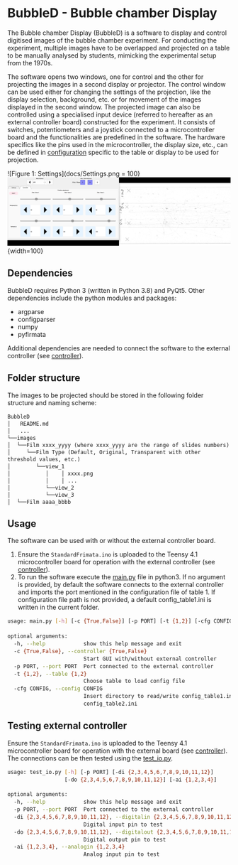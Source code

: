 # BubbleD - Bubble chamber Display 
The Bubble chamber Display (BubbleD) is a software to display and control digitised images of the bubble chamber experiment. For conducting the experiment, multiple images have to be overlapped and projected on a table to be manually analysed by students, mimicking the experimental setup from the 1970s.  

The software opens two windows, one for control and the other for projecting the images in a second display or projector. The control window can be used either for changing the settings of the projection, like the display selection, background, etc. or for movement of the images displayed in the second window.  The projected image can also be controlled using a specialised input device (referred to hereafter as an external controller board) constructed for the experiment. It consists of switches, potentiometers and a joystick connected to a microcontroller board and the functionalities are predefined in the software. The hardware specifics like the pins used in the microcontroller, the display size, etc., can be defined in [configuration](packages/config_table1.py) specific to the table or display to be used for projection. 

![Figure 1: Settings](docs/Settings.png = 100}
![Figure 2: Controller](docs/Controller.png){width=100}      

## Dependencies 
BubbleD requires Python 3 (written in Python 3.8) and PyQt5. 
Other dependencies include the python modules and packages:
* argparse
* configparser
* numpy
* pyfirmata

Additional dependencies are needed to connect the software to the external controller (see [controller](controller/README.md)).

## Folder structure
The images to be projected should be stored in the following folder structure and naming scheme:

```
BubbleD
│   README.md
│   ...
└──images
│  └──Film xxxx_yyyy (where xxxx_yyyy are the range of slides numbers)
│     └──Film Type (Default, Original, Transparent with other threshold values, etc.)  
│        └──view_1
│           │    │ xxxx.png
│           │    │ ...  
│           └──view_2
│           └──view_3
│  └──Film aaaa_bbbb

```

## Usage
The software can be used with or without the external controller board. 
1. Ensure the `StandardFrimata.ino` is uploaded to the Teensy 4.1 microcontroller board for operation with the external controller (see [controller](controller/README.md)).    
2. To run the software execute the [main.py](main.py) file in python3. If no argument is provided, by default the software connects to the external controller and imports the port mentioned in the configuration file of table 1. If configuration file path is not provided, a default config_table1.ini is written in the current folder.

```bash
usage: main.py [-h] [-c {True,False}] [-p PORT] [-t {1,2}] [-cfg CONFIG]

optional arguments:
  -h, --help            show this help message and exit
  -c {True,False}, --controller {True,False}
                        Start GUI with/without external controller
  -p PORT, --port PORT  Port connected to the external controller
  -t {1,2}, --table {1,2}
                        Choose table to load config file
  -cfg CONFIG, --config CONFIG
                        Insert directory to read/write config_table1.ini or
                        config_table2.ini
```


## Testing external controller
Ensure the `StandardFrimata.ino` is uploaded to the Teensy 4.1 microcontroller board for operation with the external board (see [controller](controller/README.md)). The connections can be then tested using the [test_io.py](test_io.py).

```bash
usage: test_io.py [-h] [-p PORT] [-di {2,3,4,5,6,7,8,9,10,11,12}]
                  [-do {2,3,4,5,6,7,8,9,10,11,12}] [-ai {1,2,3,4}]

optional arguments:
  -h, --help            show this help message and exit
  -p PORT, --port PORT  Port connected to the external controller
  -di {2,3,4,5,6,7,8,9,10,11,12}, --digitalin {2,3,4,5,6,7,8,9,10,11,12}
                        Digital input pin to test
  -do {2,3,4,5,6,7,8,9,10,11,12}, --digitalout {2,3,4,5,6,7,8,9,10,11,12}
                        Digital output pin to test
  -ai {1,2,3,4}, --analogin {1,2,3,4}
                        Analog input pin to test

```
